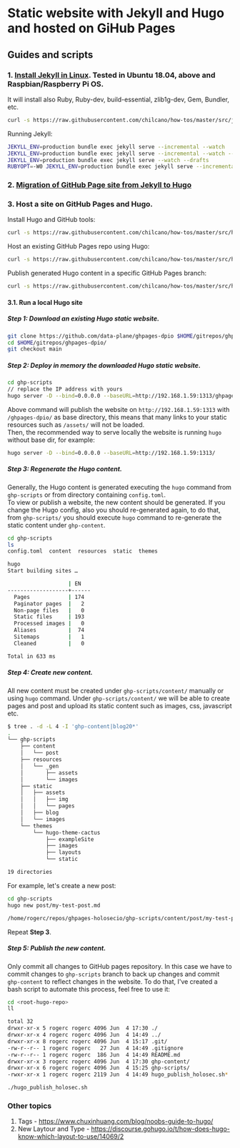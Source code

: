 # Static website with Jekyll and Hugo and hosted on GiHub Pages

## Guides and scripts


### 1. [Install Jekyll in Linux](src/jekyll_setting_in_linux.sh). Tested in Ubuntu 18.04, above and Raspbian/Raspberry Pi OS.  

It will install also Ruby, Ruby-dev, build-essential, zlib1g-dev, Gem, Bundler, etc.  
```sh
curl -s https://raw.githubusercontent.com/chilcano/how-tos/master/src/jekyll_setting_in_linux.sh | bash
```   

Running Jekyll:   
```sh
JEKYLL_ENV=production bundle exec jekyll serve --incremental --watch
JEKYLL_ENV=production bundle exec jekyll serve --incremental --watch --host=0.0.0.0
JEKYLL_ENV=production bundle exec jekyll serve --watch --drafts
RUBYOPT=-W0 JEKYLL_ENV=production bundle exec jekyll serve --incremental --watch 
```

### 2. [Migration of GitHub Page site from Jekyll to Hugo](/src/migrate_jekyll_to_hugo.md)  


### 3. Host a site on GitHub Pages and Hugo.  

Install Hugo and GitHub tools:    
```sh
curl -s https://raw.githubusercontent.com/chilcano/how-tos/master/src/hugo_setting_in_linux.sh | bash
```   
Host an existing GitHub Pages repo using Hugo:   
```sh
curl -s https://raw.githubusercontent.com/chilcano/how-tos/master/src/hugo_dpio_create.sh | bash
```  
Publish generated Hugo content in a specific GitHub Pages branch:   
```sh
curl -s https://raw.githubusercontent.com/chilcano/how-tos/master/src/hugo_dpio_update.sh | bash
```  

#### 3.1. Run a local Hugo site

##### Step 1: Download an existing Hugo static website.
```sh
git clone https://github.com/data-plane/ghpages-dpio $HOME/gitrepos/ghpages-dpio/
cd $HOME/gitrepos/ghpages-dpio/
git checkout main
``` 

##### Step 2: Deploy in memory the downloaded Hugo static website.
```sh
cd ghp-scripts
// replace the IP address with yours
hugo server -D --bind=0.0.0.0 --baseURL=http://192.168.1.59:1313/ghpages-dpio/
``` 
Above command will publish the website on `http://192.168.1.59:1313` with `/ghpages-dpio/` as base directory, this means that many links to your static resources such as `/assets/` will not be loaded.  
Then, the recommended way to serve locally the website is running `hugo` without base dir, for example:

```sh
hugo server -D --bind=0.0.0.0 --baseURL=http://192.168.1.59:1313/
```

##### Step 3: Regenerate the Hugo content.

Generally, the Hugo content is generated executing the `hugo` command from `ghp-scripts` or from directory containing `config.toml`.   
To view or publish a website, the new content should be generated. If you change the Hugo config, also you should re-generated again, to do that, from `ghp-scripts/` you should execute `hugo` command to re-generate the static content under `ghp-content`.

```sh
cd ghp-scripts
ls 
config.toml  content  resources  static  themes

hugo 
Start building sites …

                   | EN
-------------------+------
  Pages            | 174
  Paginator pages  |   2
  Non-page files   |   0
  Static files     | 193
  Processed images |   0
  Aliases          |  74
  Sitemaps         |   1
  Cleaned          |   0

Total in 633 ms
``` 

##### Step 4: Create new content.

All new content must be created under `ghp-scripts/content/` manually or using `hugo` command. Under `ghp-scripts/content/` we will be able to create pages and post and upload its static content such as images, css, javascript etc.

```sh
$ tree . -d -L 4 -I 'ghp-content|blog20*'
.
└── ghp-scripts
    ├── content
    │   └── post
    ├── resources
    │   └── _gen
    │       ├── assets
    │       └── images
    ├── static
    │   ├── assets
    │   │   ├── img
    │   │   └── pages
    │   ├── blog
    │   └── images
    └── themes
        └── hugo-theme-cactus
            ├── exampleSite
            ├── images
            ├── layouts
            └── static

19 directories
```

For example, let's create a new post:
```sh
cd ghp-scripts
hugo new post/my-test-post.md

/home/rogerc/repos/ghpages-holosecio/ghp-scripts/content/post/my-test-post.md created
```
Repeat __Step 3__.


##### Step 5: Publish the new content.

Only commit all changes to GitHub pages repository. In this case we have to commit changes to `ghp-scripts` branch to back up changes and commit `ghp-content` to reflect changes in the website. To do that, I've created a bash script to automate this process, feel free to use it:

```sh
cd <root-hugo-repo>
ll

total 32
drwxr-xr-x 5 rogerc rogerc 4096 Jun  4 17:30 ./
drwxr-xr-x 4 rogerc rogerc 4096 Jun  4 14:49 ../
drwxr-xr-x 8 rogerc rogerc 4096 Jun  4 15:17 .git/
-rw-r--r-- 1 rogerc rogerc   27 Jun  4 14:49 .gitignore
-rw-r--r-- 1 rogerc rogerc  186 Jun  4 14:49 README.md
drwxr-xr-x 3 rogerc rogerc 4096 Jun  4 17:30 ghp-content/
drwxr-xr-x 6 rogerc rogerc 4096 Jun  4 15:25 ghp-scripts/
-rwxr-xr-x 1 rogerc rogerc 2119 Jun  4 14:49 hugo_publish_holosec.sh*

./hugo_publish_holosec.sh 
```

### Other topics

1. Tags - https://www.chuxinhuang.com/blog/noobs-guide-to-hugo/
2. New Laytour and Type - https://discourse.gohugo.io/t/how-does-hugo-know-which-layout-to-use/14069/2
